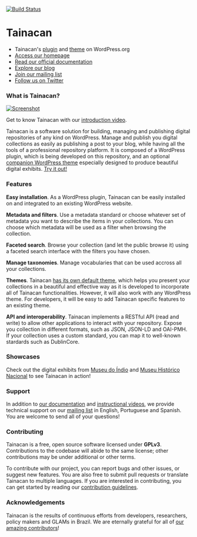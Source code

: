 [![Build Status](https://travis-ci.org/tainacan/tainacan.svg?branch=develop)](https://travis-ci.org/tainacan/tainacan) 

# Tainacan
- Tainacan's [plugin](https://wordpress.org/plugins/tainacan/) and [theme](https://wordpress.org/themes/tainacan-interface/) on WordPress.org
- [Access our homepage](http://tainacan.org)
- [Read our official documentation](https://wiki.tainacan.org/)
- [Explore our blog](http://tainacan.org/blog/)
- [Join our mailing list](https://lists.riseup.net/www/info/tainacan)
- [Follow us on Twitter](https://twitter.com/tainacan_l3p)

### What is Tainacan?


[![Screenshot](https://user-images.githubusercontent.com/29989176/54926885-f8cf5b80-4eef-11e9-870f-92b264f13dea.gif)][youtube_demo]

[youtube_demo]: https://www.youtube.com/watch?v=6q42dlcwW5g
Get to know Tainacan with our [introduction video](https://www.youtube.com/watch?v=6q42dlcwW5g).

Tainacan is a software solution for building, managing and publishing digital repositories of any kind on WordPress. Manage and publish you digital collections as easily as publishing a post to your blog, while having all the tools of a professional repository platform. It is composed of a WordPress plugin, which is being developed on this repository, and an optional [companion WordPress theme](https://github.com/tainacan/tainacan-theme) especially designed to produce beautiful digital exhibits. [Try it out!](http://demo.tainacan.org/)

### Features

**Easy installation**. As a WordPress plugin, Tainacan can be easily installed on and integrated to an existing WordPress website.

**Metadata and filters**. Use a metadata standard or choose whatever set of metadata you want to describe the items in your collections. You can choose which metadata will be used as a filter when browsing the collection.

**Faceted search**. Browse your collection (and let the public browse it) using a faceted search interface with the filters you have chosen.

**Manage taxonomies**. Manage vocabularies that can be used accross all your collections.

**Themes**. Tainacan [has its own default theme](https://wordpress.org/themes/tainacan-interface/), which helps you present your collections in a beautiful and effective way as it is developed to incorporate all of Tainacan functionalities. However, it will also work with any WordPress theme. For developers, it will be easy to add Tainacan specific features to an existing theme.

**API and interoperability**. Tainacan implements a RESTful API (read and write) to allow other applications to interact with your repository. Expose you collection in different formats, such as JSON, JSON-LD and OAI-PMH. If your collection uses a custom standard, you can map it to well-known stardards such as DublinCore.

### Showcases

Check out the digital exhibits from [Museu do Índio](http://tainacan.museudoindio.gov.br/) and [Museu Histórico Nacional](http://mhn.acervos.museus.gov.br/) to see Tainacan in action!

### Support

In addition to [our documentation](https://wiki.tainacan.org/) and [instructional videos](https://youtu.be/oEl9bWe_rWI), we provide technical support on our [mailing list](https://lists.riseup.net/www/info/tainacan) in English, Portuguese and Spanish. You are welcome to send all of your questions!

### Contributing
Tainacan is a free, open source software licensed under **GPLv3**. Contributions to the codebase will abide to the same license; other contributions may be under additional or other terms.

To contribute with our project, you can report bugs and other issues, or suggest new features. You are also free to submit pull requests or translate Tainacan to multiple languages. If you are interested in contributing, you can get started by reading our [contribution guidelines](docs/CONTRIBUTING.md).

### Acknowledgements
Tainacan is the results of continuous efforts from developers, researchers, policy makers and GLAMs in Brazil. We are eternally grateful for all of [our amazing contributors](https://github.com/tainacan/tainacan/graphs/contributors)!
